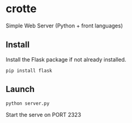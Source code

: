 # crotte
Simple Web Server (Python + front languages)

## Install

Install the Flask package if not already installed.

```Shell
pip install flask
```

## Launch

```Shell
python server.py
```

Start the serve on PORT 2323

